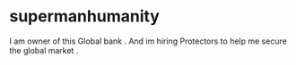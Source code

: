 # supermanhumanity
I am owner of this Global bank . And im hiring Protectors to help me secure the global market .

